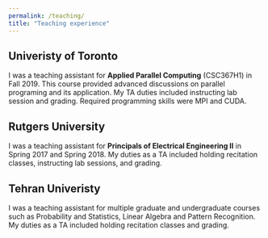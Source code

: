 ```yaml
---
permalink: /teaching/
title: "Teaching experience"
---
```


## Univeristy of Toronto
I was a teaching assistant for <b>Applied Parallel Computing</b> (CSC367H1) in Fall 2019. This course provided advanced discussions on parallel programing and its application. My TA duties included instructing lab session and grading. Required programming skills were MPI and CUDA.

## Rutgers University
I was a teaching assistant for <b>Principals of Electrical Engineering II</b> in Spring 2017 and Spring 2018. My duties as a TA included holding recitation classes, instructing lab sessions, and grading.

## Tehran Univeristy
I was a teaching assistant for multiple graduate and undergraduate courses such as Probability and Statistics, Linear Algebra and Pattern Recognition. My duties as a TA included holding recitation classes and grading.




